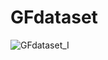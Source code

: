 # GFdataset
![GFdataset_I](https://user-images.githubusercontent.com/30251196/137585172-d3efe915-0053-43ba-8d05-f592cedd181e.PNG)
